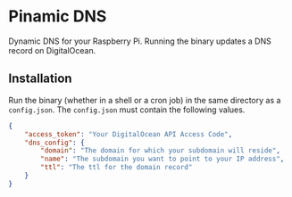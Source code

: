 # Pinamic DNS
Dynamic DNS for your Raspberry Pi. Running the binary updates a DNS record on DigitalOcean. 

## Installation
Run the binary (whether in a shell or a cron job) in the same directory as a `config.json`. The `config.json` must contain the following values.

```json
{
	"access_token": "Your DigitalOcean API Access Code",
	"dns_config": {
		"domain": "The domain for which your subdomain will reside",
		"name": "The subdomain you want to point to your IP address",
		"ttl": "The ttl for the domain record"
	}
}
```

